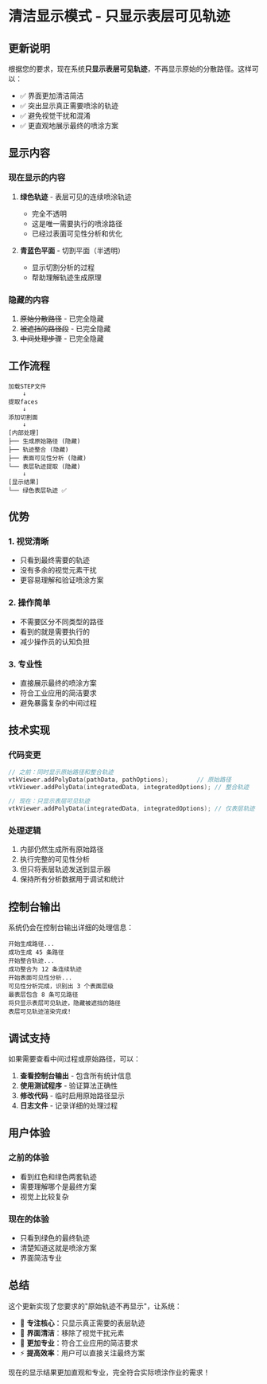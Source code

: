 # 清洁显示模式 - 只显示表层可见轨迹

## 更新说明

根据您的要求，现在系统**只显示表层可见轨迹**，不再显示原始的分散路径。这样可以：

- ✅ 界面更加清洁简洁
- ✅ 突出显示真正需要喷涂的轨迹
- ✅ 避免视觉干扰和混淆
- ✅ 更直观地展示最终的喷涂方案

## 显示内容

### 现在显示的内容
1. **绿色轨迹** - 表层可见的连续喷涂轨迹
   - 完全不透明
   - 这是唯一需要执行的喷涂路径
   - 已经过表面可见性分析和优化

2. **青蓝色平面** - 切割平面（半透明）
   - 显示切割分析的过程
   - 帮助理解轨迹生成原理

### 隐藏的内容
1. ~~原始分散路径~~ - 已完全隐藏
2. ~~被遮挡的路径段~~ - 已完全隐藏
3. ~~中间处理步骤~~ - 已完全隐藏

## 工作流程

```
加载STEP文件
    ↓
提取faces
    ↓
添加切割面
    ↓
[内部处理]
├── 生成原始路径 (隐藏)
├── 轨迹整合 (隐藏)
├── 表面可见性分析 (隐藏)
└── 表层轨迹提取 (隐藏)
    ↓
[显示结果]
└── 绿色表层轨迹 ✅
```

## 优势

### 1. 视觉清晰
- 只看到最终需要的轨迹
- 没有多余的视觉元素干扰
- 更容易理解和验证喷涂方案

### 2. 操作简单
- 不需要区分不同类型的路径
- 看到的就是需要执行的
- 减少操作员的认知负担

### 3. 专业性
- 直接展示最终的喷涂方案
- 符合工业应用的简洁要求
- 避免暴露复杂的中间过程

## 技术实现

### 代码变更
```cpp
// 之前：同时显示原始路径和整合轨迹
vtkViewer.addPolyData(pathData, pathOptions);        // 原始路径
vtkViewer.addPolyData(integratedData, integratedOptions); // 整合轨迹

// 现在：只显示表层可见轨迹
vtkViewer.addPolyData(integratedData, integratedOptions); // 仅表层轨迹
```

### 处理逻辑
1. 内部仍然生成所有原始路径
2. 执行完整的可见性分析
3. 但只将表层轨迹发送到显示器
4. 保持所有分析数据用于调试和统计

## 控制台输出

系统仍会在控制台输出详细的处理信息：

```
开始生成路径...
成功生成 45 条路径
开始整合轨迹...
成功整合为 12 条连续轨迹
开始表面可见性分析...
可见性分析完成，识别出 3 个表面层级
最表层包含 8 条可见路径
将只显示表层可见轨迹，隐藏被遮挡的路径
表层可见轨迹渲染完成!
```

## 调试支持

如果需要查看中间过程或原始路径，可以：

1. **查看控制台输出** - 包含所有统计信息
2. **使用测试程序** - 验证算法正确性
3. **修改代码** - 临时启用原始路径显示
4. **日志文件** - 记录详细的处理过程

## 用户体验

### 之前的体验
- 看到红色和绿色两套轨迹
- 需要理解哪个是最终方案
- 视觉上比较复杂

### 现在的体验
- 只看到绿色的最终轨迹
- 清楚知道这就是喷涂方案
- 界面简洁专业

## 总结

这个更新实现了您要求的"原始轨迹不再显示"，让系统：

- 🎯 **专注核心**：只显示真正需要的表层轨迹
- 🧹 **界面清洁**：移除了视觉干扰元素
- 💼 **更加专业**：符合工业应用的简洁要求
- ⚡ **提高效率**：用户可以直接关注最终方案

现在的显示结果更加直观和专业，完全符合实际喷涂作业的需求！
